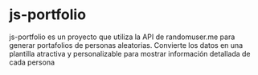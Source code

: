 # js-portfolio
js-portfolio es un proyecto que utiliza la API de randomuser.me para generar portafolios de personas aleatorias. Convierte los datos en una plantilla atractiva y personalizable para mostrar información detallada de cada persona